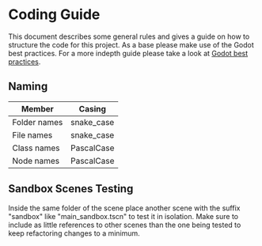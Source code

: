 # Coding Guide

This document describes some general rules and gives a guide on how to structure the code for this project. As a base please make use of the Godot best practices. For a more indepth guide please take a look at [Godot best practices](https://docs.godotengine.org/en/stable/tutorials/best_practices/introduction_best_practices.html).

## Naming


| Member       | Casing     |
| ------------ | ---------- |
| Folder names | snake_case |
| File names   | snake_case |
| Class names  | PascalCase |
| Node names   | PascalCase |

## Sandbox Scenes Testing

Inside the same folder of the scene place another scene with the suffix "sandbox" like "main_sandbox.tscn" to test it in isolation. Make sure to include as little references to other scenes than the one being tested to keep refactoring changes to a minimum.
